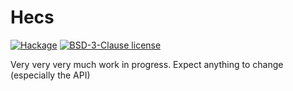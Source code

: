 # Hecs

[![Hackage](https://img.shields.io/hackage/v/Hecs.svg?logo=haskell)](https://hackage.haskell.org/package/Hecs)
[![BSD-3-Clause license](https://img.shields.io/badge/license-BSD--3--Clause-blue.svg)](LICENSE)

Very very very much work in progress. Expect anything to change (especially the API)
